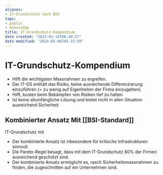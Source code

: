 ```yaml
---
aliases: 
- IT-Grundschutz nach BSI
tags:
- public
- knowledge
title: IT-Grundschutz-Kompendium
date created: "2023-03-14T08:40:27"
date modified: "2023-05-06T05:37:50"
---
```


# IT-Grundschutz-Kompendium
- Hilft die wichtigsten Massnahmen zu ergreifen.
- Der IT-GS enthält das Risiko, keine ausreichende Differenzierung einzuführen (= zu wenig auf Eigenheiten der Firma einzugehen).
- Hilft, kosten beim Bekämpfen von Risiken tief zu halten
- Ist keine allumfängliche Lösung und bietet nicht in allen Situation ausreichend Sicherheit

## Kombinierter Ansatz Mit [[BSI-Standard]]
IT-Grundschutz mit

- Der kombinierte Ansatz ist inbesondere für kritische Infrastrukturen sinnvoll.
- Die Pareto-Regel besagt, dass mit dem IT-Grundschutz 80% der Firmen ausreichend geschützt sind.
- Der kombinierte Ansatz ermöglicht es, rasch Sicherheitsmassnahmen zu finden, die zugeschnitten auf ein Unternehmen sind.

